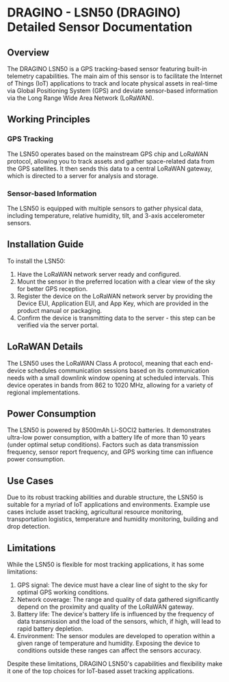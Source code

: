 # DRAGINO - LSN50 (DRAGINO) Detailed Sensor Documentation 

## Overview

The DRAGINO LSN50 is a GPS tracking-based sensor featuring built-in telemetry capabilities. The main aim of this sensor is to facilitate the Internet of Things (IoT) applications to track and locate physical assets in real-time via Global Positioning System (GPS) and deviate sensor-based information via the Long Range Wide Area Network (LoRaWAN).

## Working Principles

### GPS Tracking

The LSN50 operates based on the mainstream GPS chip and LoRaWAN protocol, allowing you to track assets and gather space-related data from the GPS satellites. It then sends this data to a central LoRaWAN gateway, which is directed to a server for analysis and storage.

### Sensor-based Information

The LSN50 is equipped with multiple sensors to gather physical data, including temperature, relative humidity, tilt, and 3-axis accelerometer sensors.

## Installation Guide

To install the LSN50:

1. Have the LoRaWAN network server ready and configured.
2. Mount the sensor in the preferred location with a clear view of the sky for better GPS reception.
3. Register the device on the LoRaWAN network server by providing the Device EUI, Application EUI, and App Key, which are provided in the product manual or packaging.
4. Confirm the device is transmitting data to the server - this step can be verified via the server portal.

## LoRaWAN Details

The LSN50 uses the LoRaWAN Class A protocol, meaning that each end-device schedules communication sessions based on its communication needs with a small downlink window opening at scheduled intervals. This device operates in bands from 862 to 1020 MHz, allowing for a variety of regional implementations.

## Power Consumption

The LSN50 is powered by 8500mAh Li-SOCI2 batteries. It demonstrates ultra-low power consumption, with a battery life of more than 10 years (under optimal setup conditions). Factors such as data transmission frequency, sensor report frequency, and GPS working time can influence power consumption.

## Use Cases

Due to its robust tracking abilities and durable structure, the LSN50 is suitable for a myriad of IoT applications and environments. Example use cases include asset tracking, agricultural resource monitoring, transportation logistics, temperature and humidity monitoring, building and drop detection.

## Limitations

While the LSN50 is flexible for most tracking applications, it has some limitations:

1. GPS signal: The device must have a clear line of sight to the sky for optimal GPS working conditions.
2. Network coverage: The range and quality of data gathered significantly depend on the proximity and quality of the LoRaWAN gateway.
3. Battery life: The device's battery life is influenced by the frequency of data transmission and the load of the sensors, which, if high, will lead to rapid battery depletion.
4. Environment: The sensor modules are developed to operation within a given range of temperature and humidity. Exposing the device to conditions outside these ranges can affect the sensors accuracy.

Despite these limitations, DRAGINO LSN50's capabilities and flexibility make it one of the top choices for IoT-based asset tracking applications.

